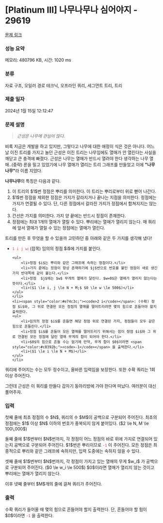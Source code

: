 # [Platinum III] 나무나무나 심어야지 - 29619 

[문제 링크](https://www.acmicpc.net/problem/29619) 

### 성능 요약

메모리: 480796 KB, 시간: 1020 ms

### 분류

자료 구조, 오일러 경로 테크닉, 오프라인 쿼리, 세그먼트 트리, 트리

### 제출 일자

2024년 1월 15일 12:12:47

### 문제 설명

<blockquote>
<p><em>근성은 나무에 관심이 많다. </em></p>
</blockquote>

<p>비록 지금은 개발을 하고 있지만, 그렇다고 나무에 대한 애정이 식은 것은 아니다. 어느 날 이진 트리를 가지고 놀던 근성은 이진 트리는 나무임에도 열매가 안 열린다는 사실을 깨닫고 큰 충격에 빠졌다. 근성은 나무는 열매가 반드시 열려야 한다 생각하는 나무 열매..(중략) 론을 밀고 있었기에 나무 열매가 열리는 트리 그래프를 만들었고 이에 <strong>"나무나무"</strong>라 이름 지었다.</p>

<p><strong>나무나무</strong>의 특징은 다음과 같다.</p>

<ol>
	<li>이 트리의 $1$번 정점은 뿌리를 의미한다. 이 트리는 뿌리로부터 위로 뻗어 나간다.</li>
	<li>$1$번 정점을 제외한 정점은 가지가 갈라지거나 끝나는 지점을 의미한다. 정점에는 가지가 연결될 수 있다. 단, 다른 정점에서 갈라진 가지가 정점에서 합쳐지지는 않는다.</li>
	<li>간선은 가지를 의미한다. 가지 양 끝에는 반드시 정점이 존재한다.</li>
	<li>정점에는 최대 1개의 열매가 열릴 수 있다. 뿌리에는 열매가 열리지 않는다. 매 쿼리에 앞서 열매가 열릴 수 있는 정점에는 열매가 열린다.</li>
</ol>

<p>트리를 만든 후 무엇을 할 수 있을까 고민하던 중 아래와 같은 두 가지를 생각해 냈다!</p>

<ul>
	<li><span style="color:#e74c3c;"><code>1 i j w</code></span>: (접목) 임의의 정점 $i$에 가지를 붙인다.

	<ul>
		<li>정점 $i$는 뿌리와 같은 그래프에 속하는 정점이다.</li>
		<li>가지 끝에는 정점이 항상 존재하기에 $j$번으로 번호를 붙인 정점이 새로 생긴 가지 반대쪽에 같이 붙는다.</li>
		<li>정점  $j$에는 $w$ 무게의 열매가 달린다. $w=0$은 열매가 열리지 않는다는 뜻이다.</li>
		<li>($1 \le i, j \le N + M;$ $0 \le w \le 500$)</li>
	</ul>
	</li>
	<li><span style="color:#e74c3c;"><code>2 i</code></span>: (수확) 정점 $i$와, 그 위로 연결된 모든 정점의 열매를 떨어트리려면 몇의 힘으로 흔들어야 할지 출력한다.
	<ul>
		<li>임의의 정점 $i$를 흔들면 해당 정점 위로 연결된 가지, 정점들이 모두 같은 힘으로 흔들린다.</li>
		<li>정점 $i$를 흔들어 모든 열매를 떨어뜨리기 위해서는 힘이 정점 $i$와 그 위로 연결된 모든 정점에 달린 열매 무게의 합이 되어야 한다.</li>
		<li>$0$의 힘으로 흔들 수는 없기에 만약, 무게 합이 $0$이라면 <span style="color:#c0392b;"><code>-1</code></span> 을 출력한다.</li>
		<li>($1 \le i \le N + M$)</li>
	</ul>
	</li>
</ul>

<p>쿼리에 주어지는 수는 모두 정수이고, 올바른 입력임을 보장한다. 또한 수확 쿼리는 1회 이상 주어진다.</p>

<p>그런데 근성은 이 쿼리를 만들다 갑자기 동아리방에 가야 한다며 떠났다. 여러분이 대신 풀어주자.</p>

### 입력 

 <p>첫째 줄에 최초 정점의 수 $N$, 쿼리의 수 $M$이 공백으로 구분되어 주어진다. 최초의 정점에는 $1$ 이상 $N$ 이하의 번호가 중복되지 않게 붙어있다. ($2 \le N, M \le 100\,000$)</p>

<p>둘째 줄에 $1$번부터 $N$번까지, 각 정점이 어느 정점의 바로 위에 가지로 연결되어 있는지 공백으로 구분되어 주어진다. $1$번은 뿌리이므로 <span style="color:#c0392b;"><code>-1</code></span> 이 주어진다. 모든 정점은 최종적으로 뿌리와 같은 그래프에 속하지만, 입력 도중에는 속하지 않을 수 있다.</p>

<p>셋째 줄에 $1$번부터 $N$번까지, 각 정점이 가지고 있는 열매의 무게 $w_i$ 가 공백으로 구분되어 주어진다. ($0 \le w_i \le 500$) $0$이라면 열매가 열리지 않는 것이고 뿌리에는 열매가 열리지 않는다.</p>

<p>이후 넷째 줄부터 $M$개의 줄에 걸쳐 쿼리가 주어진다.</p>

### 출력 

 <p>수확 쿼리가 들어올 때 몇의 힘으로 흔들어야 할지 출력한다. 단, 흔들어야 할 힘이 $0$이라면 <span style="color:#c0392b;"><code>-1</code></span> 을 출력한다.</p>

